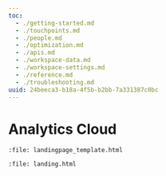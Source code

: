 ```yaml
---
toc:
  - ./getting-started.md
  - ./touchpoints.md
  - ./people.md
  - ./optimization.md
  - ./apis.md
  - ./workspace-data.md
  - ./workspace-settings.md
  - ./reference.md
  - ./troubleshooting.md
uuid: 24beeca3-b18a-4f5b-b2bb-7a331387c0bc
---
```

# Analytics Cloud

```{raw} html
:file: landingpage_template.html
```

```{raw} html
:file: landing.html
```

